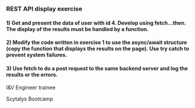 ### REST API display exercise

#### 1) Get and present the data of user with id 4. Develop using fetch…then. The display of the results must be handled by a function.

#### 2) Modify the code written in exercise 1 to use the async/await structure (copy the function that displays the results on the page). Use try catch to prevent system failures.

#### 3) Use fetch to do a post request to the same backend server and log the results or the errors.


I&V Engineer trainee

Scytalys Bootcamp
